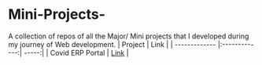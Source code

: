 # Mini-Projects-
A collection of repos of all the Major/ Mini projects that I developed during my journey of Web development.
| Project      | Link           | 
| ------------- |:-------------:| -----:|
| Covid ERP Portal     | [Link]( https://covid-erp.netlify.app/login) |
